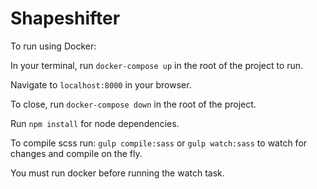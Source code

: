 # Shapeshifter

To run using Docker:

In your terminal, run `docker-compose up` in the root of the project to run.

Navigate to `localhost:8000` in your browser.

To close, run `docker-compose down` in the root of the project.

Run `npm install` for node dependencies.

To compile scss run: `gulp compile:sass` or `gulp watch:sass` to watch for changes and compile on the fly.

You must run docker before running the watch task.
